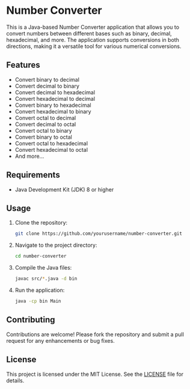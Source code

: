 # Number Converter

This is a Java-based Number Converter application that allows you to convert numbers between different bases such as binary, decimal, hexadecimal, and more. The application supports conversions in both directions, making it a versatile tool for various numerical conversions.

## Features

- Convert binary to decimal
- Convert decimal to binary
- Convert decimal to hexadecimal
- Convert hexadecimal to decimal
- Convert binary to hexadecimal
- Convert hexadecimal to binary
- Convert octal to decimal
- Convert decimal to octal
- Convert octal to binary
- Convert binary to octal
- Convert octal to hexadecimal
- Convert hexadecimal to octal
- And more...

## Requirements

- Java Development Kit (JDK) 8 or higher

## Usage

1. Clone the repository:
    ```sh
    git clone https://github.com/yourusername/number-converter.git
    ```
2. Navigate to the project directory:
    ```sh
    cd number-converter
    ```
3. Compile the Java files:
    ```sh
    javac src/*.java -d bin
    ```
4. Run the application:
    ```sh
    java -cp bin Main
    ```

## Contributing

Contributions are welcome! Please fork the repository and submit a pull request for any enhancements or bug fixes.

## License

This project is licensed under the MIT License. See the [LICENSE](LICENSE) file for details.

